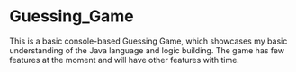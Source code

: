 # Guessing_Game
This is a basic console-based Guessing Game, which showcases my basic understanding of the Java language and logic building. The game has few features at the moment and will have other features with time.
